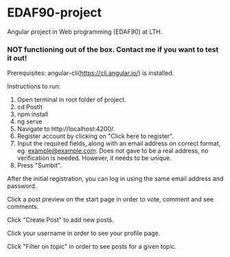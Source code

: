 # EDAF90-project

Angular project in Web programming (EDAF90) at LTH.

### NOT functioning out of the box. Contact me if you want to test it out! 
Prerequisites: 
angular-cli(https://cli.angular.io/) is installed. 

Instructions to run:

1. Open terminal in root folder of project. 
2. cd PostIt
3. npm install
4. ng serve
5. Navigate to http://localhost:4200/.
6. Register account by clicking on "Click here to register". 
7. Input the required fields, along with an email address on correct format, eg. example@example.com. Does not gave to be a real address, no verification is needed. However, it needs to be unique. 
8. Press "Sumbit".

After the initial registration, you can log in using the same email address and password. 

Click a post preview on the start page in order to vote, comment and see comments. 

Click "Create Post" to add new posts. 

Click your username in order to see your profile page. 

Click "Filter on topic" in order to see posts for a given topic. 
